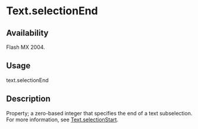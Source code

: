 # Text.selectionEnd

## Availability

Flash MX 2004.

## Usage

text.selectionEnd

## Description

Property; a zero-based integer that specifies the end of a text subselection. For more information, see
[Text.selectionStart](../Text_object/Text21.md).
